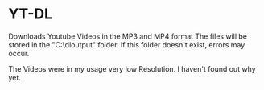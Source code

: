 # YT-DL
Downloads Youtube Videos in the MP3 and MP4 format
The files will be stored in the "C:\dloutput" folder. If this folder doesn't exist, errors may occur.


The Videos were in my usage very low Resolution. I haven't found out why yet.
